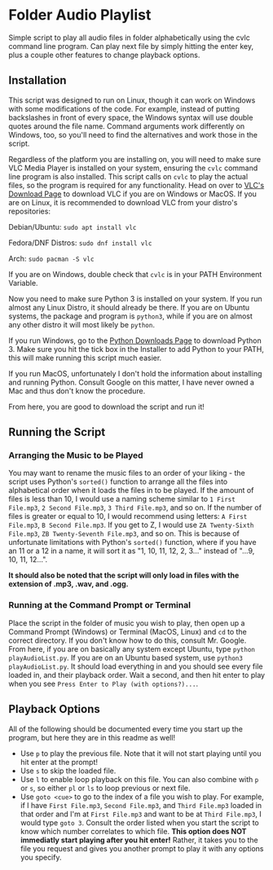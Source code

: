# Folder Audio Playlist
Simple script to play all audio files in folder alphabetically using the cvlc command line program. Can play next file by simply hitting the enter key, plus a couple other features to change playback options.

## Installation
This script was designed to run on Linux, though it can work on Windows with some modifications of the code. For example, instead of putting backslashes in front of every space, the Windows syntax will use double quotes around the file name. Command arguments work differently on Windows, too, so you'll need to find the alternatives and work those in the script.

Regardless of the platform you are installing on, you will need to make sure VLC Media Player is installed on your system, ensuring the `cvlc` command line program is also installed. This script calls on `cvlc` to play the actual files, so the program is required for any functionality. Head on over to [VLC's Download Page](https://www.videolan.org/vlc/) to download VLC if you are on Windows or MacOS. If you are on Linux, it is recommended to download VLC from your distro's repositories:

Debian/Ubuntu: `sudo apt install vlc`

Fedora/DNF Distros: `sudo dnf install vlc`

Arch: `sudo pacman -S vlc`

If you are on Windows, double check that `cvlc` is in your PATH Environment Variable.

Now you need to make sure Python 3 is installed on your system. If you run almost any Linux Distro, it should already be there. If you are on Ubuntu systems, the package and program is `python3`, while if you are on almost any other distro it will most likely be `python`.

If you run Windows, go to the [Python Downloads Page](https://www.python.org/downloads/windows/) to download Python 3. Make sure you hit the tick box in the Installer to add Python to your PATH, this will make running this script much easier.

If you run MacOS, unfortunately I don't hold the information about installing and running Python. Consult Google on this matter, I have never owned a Mac and thus don't know the procedure.

From here, you are good to download the script and run it!

## Running the Script

### Arranging the Music to be Played
You may want to rename the music files to an order of your liking - the script uses Python's `sorted()` function to arrange all the files into alphabetical order when it loads the files in to be played. If the amount of files is less than 10, I would use a naming scheme similar to `1 First File.mp3`, `2 Second File.mp3`, `3 Third File.mp3`, and so on. If the number of files is greater or equal to 10, I would recommend using letters: `A First File.mp3`, `B Second File.mp3`. If you get to Z, I would use `ZA Twenty-Sixth File.mp3`, `ZB Twenty-Seventh File.mp3`, and so on. This is because of unfortunate limitations with Python's `sorted()` function, where if you have an 11 or a 12 in a name, it will sort it as "1, 10, 11, 12, 2, 3..." instead of "...9, 10, 11, 12...".

**It should also be noted that the script will only load in files with the extension of .mp3, .wav, and .ogg.**

### Running at the Command Prompt or Terminal
Place the script in the folder of music you wish to play, then open up a Command Prompt (Windows) or Terminal (MacOS, Linux) and `cd` to the correct directory. If you don't know how to do this, consult Mr. Google. From here, if you are on basically any system except Ubuntu, type `python playAudioList.py`. If you are on an Ubuntu based system, use `python3 playAudioList.py`. It should load everything in and you should see every file loaded in, and their playback order. Wait a second, and then hit enter to play when you see `Press Enter to Play (with options?)...`.

## Playback Options
All of the following should be documented every time you start up the program, but here they are in this readme as well!
 - Use `p` to play the previous file. Note that it will not start playing until you hit enter at the prompt!
 - Use `s` to skip the loaded file.
 - Use `l` to enable loop playback on this file. You can also combine with `p` or `s`, so either `pl` or `ls` to loop previous or next file.
 - Use `goto <cue>` to go to the index of a file you wish to play. For example, if I have `First File.mp3`, `Second File.mp3`, and `Third File.mp3` loaded in that order and I'm at `First File.mp3` and want to be at `Third File.mp3`, I would type `goto 3`. Consult the order listed when you start the script to know which number correlates to which file. **This option does NOT immediatly start playing after you hit enter!** Rather, it takes you to the file you request and gives you another prompt to play it with any options you specify.
